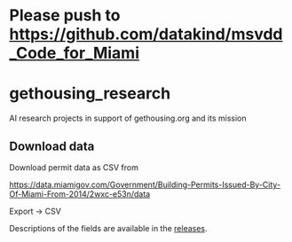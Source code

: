 # Please push to https://github.com/datakind/msvdd_Code_for_Miami

# gethousing_research
AI research projects in support of gethousing.org and its mission

## Download data

Download permit data as CSV from

https://data.miamigov.com/Government/Building-Permits-Issued-By-City-Of-Miami-From-2014/2wxc-e53n/data

Export -> CSV

Descriptions of the fields are available in the [releases](https://github.com/gethousing/gethousing_research/releases/).
